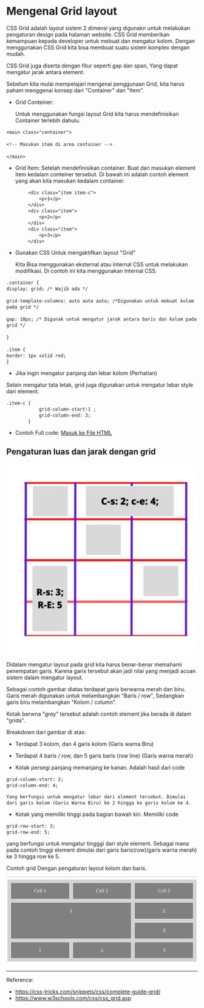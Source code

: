 # Mengenal Grid layout 

CSS Grid adalah layout sistem 2 dimensi yang digunakn untuk melakukan pengaturan design pada halaman website.
    CSS Grid memberikan kemampuan kepada developer untuk mebuat dan mengatur kolom.
Dengan menggunakan CSS Grid kita bisa membuat suatu sistem komplex dengan mudah.

CSS Grid juga diserta dengan fitur seperti gap dan span, Yang dapat mengatur jarak antara element.

Sebelum kita mulai mempelajari mengenai penggunaan Grid, kita harus paham menggenai konsep dari "Container" dan "Item".

- Grid Conteiner:

    Untuk menggunakan fungsi layout Grid kita harus mendefinisikan Container terlebih dahulu. 

```
<main class="container">

<!-- Masukan item di area container -->

</main>

```

- Grid Item:
    Setelah mendefinisikan container. Buat dan masukan element item kedalam conteiner tersebut.
    Di bawah ini adalah contoh element yang akan kita masukan kedalam container.

```
        <div class="item item-c">
            <p>1</p>
        </div>
        <div class="item">
            <p>2</p>
        </div>
        <div class="item">
            <p>3</p>
        </div>

```

- Gunakan CSS Untuk mengaktifkan layout "Grid"

    Kita Bisa menggunakan eksternal atau internal CSS untuk melakukan modifikasi. Di contoh ini kita menggunakan Internal CSS.

```
.container {
display: grid; /* Wajib ada */

grid-template-columns: auto auto auto; /*Digunakan untuk mebuat kolom pada grid */

gap: 10px; /* Digunak untuk mengatur jarak antara baris dan kolom pada grid */

}

.item {
border: 1px solid red;
}
```

- Jika ingin mengatur panjang dan lebar kolom (Perhatian)

Selain mengatur tata letak, grid juga digunakan untuk mengatur lebar style dari element.

```
.item-c {
            grid-column-start:1 ;
            grid-column-end: 3;
        }
```


- Contoh Full code:
[Masuk ke File HTML](./test-grid.html)

## Pengaturan luas dan jarak dengan grid

![contoh aturan grid](../aset/at-grid-01.jpg)

Didalam mengatur layout pada grid kita harus benar-benar memahami penempatan garis.
Karena garis tersebut akan jadi nilai yang menjadi acuan sistem dalam mengatur layout.

Sebagai contoh gambar diatas terdapat garis berwarna merah dan biru. Garis merah digunakan untuk melambangkan "Baris / row", Sedangkan garis biru melambangkan "Kolom / column".

Kotak berwna "grey" tersebut adalah contoh element jika berada di dalam "grida".

Breakdown dari gambar di atas:
- Terdapat 3 kolom, dan 4 garis kolom (Garis warna Biru)
- Terdapat 4 baris / row, dan 5 garis baris (row line) (Garis warna merah)

- Kotak persegi panjang memanjang ke kanan. 
Adalah hasil dari code

```
grid-column-start: 2;
grid-column-end: 4;

```

    Yang berfungsi untuk mengatur lebar dari element tersebut. Dimulai dari garis kolom (Garis Warna Biru) ke 2 hingga ke garis kolom ke 4.

- Kotak yang memiliki tinggi pada bagian bawah kiri. Memiliki code

```
grid-row-start: 3;
grid-row-end: 5;
```

yang berfungsi untuk mengatur tingggi dari style element. Sebagai mana pada contoh tinggi element dimulai dari garis baris(row)(garis warna merah) ke 3 hingga row ke 5.

Contoh grid Dengan pengaturan layout kolom dan baris.

![contoh](../aset/ex-grid01.png)




***
Reference: 
- https://css-tricks.com/snippets/css/complete-guide-grid/
- https://www.w3schools.com/css/css_grid.asp
